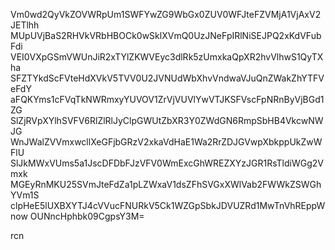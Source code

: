 Vm0wd2QyVkZOVWRpUm1SWFYwZG9WbGx0ZUV0WFJteFZVMjA1VjAxV2JETlhh
MUpUVjBaS2RHVkVRbHBOCk0wSklXVmQ0UzJNeFpIRlNiSEJPQ2xKdVFubFdi
VEI0VXpGSmVWUnJiR2xTYlZKWVEyc3dlRk5zUmxkaQpXR2hvVlhwS1QyTXha
SFZTYkdScFVteHdXVkV5TVV0U2JVNUdWbXhvVndwaVJuQnZWakZhYTFVeFdY
aFQKYms1cFVqTkNWRmxyYUVOV1ZrVjVUVlYwVTJKSFVscFpNRnByVjBGd1ZG
SlZjRVpXYlhSVFV6RlZlRlJyClpGWUtZbXR3Y0ZWdGN6RmpSbHB4VkcwNWJG
WnJWalZVVmxwcllXeGFjbGRzV2xkaVdHaE1Wa2RrZDJGVwpXbkppUkZwWFlU
SlJkMWxVUms5a1JscDFDbFJzVFV0WmExcGhWREZXYzJGR1RsTldiWGg2Vmxk
MGEyRnMKU25SVmJteFdZa1pLZWxaV1dsZFhSVGxXWlVab2FWWkZSWGhYVm1S
clpHeE5lUXBXYTJ4cVVucFNURkV5Ck1WZGpSbkJDVUZRd1MwTnVhREppWnow
OUNncHphbk09CgpsY3M=

rcn